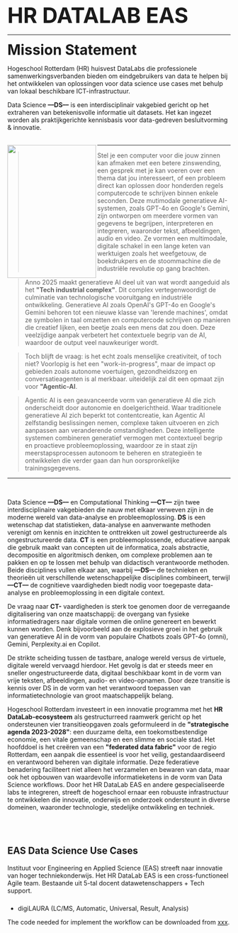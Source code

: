 <!--
https://docs.github.com/en/get-started/writing-on-github/getting-started-with-writing-and-formatting-on-github/basic-writing-and-formatting-syntax
-->


<font size="8"> **HR DATALAB EAS**</font>

***********

<font size="6"> **Mission Statement**</font>


Hogeschool Rotterdam (HR) huisvest DataLabs die professionele samenwerkingsverbanden bieden om eindgebruikers van data te helpen bij het ontwikkelen van oplossingen voor data science use cases met behulp van lokaal beschikbare ICT-infrastructuur.


 Data Science  **––DS––**  is een interdisciplinair vakgebied gericht op het extraheren van betekenisvolle informatie uit datasets. Het kan ingezet worden als praktijkgerichte  kennisbasis voor  data-gedreven besluitvorming & innovatie.
<br> <br> 


<img align="left" width="200" height="300" src="https://user-images.githubusercontent.com/684692/211400087-a93ef037-e191-4356-8fc2-4773e247ef9c.jpg">


*****


> Stel je een computer voor die jouw zinnen kan afmaken met een betere zinswending, een gesprek met je kan voeren over een thema dat jou interesseert, of een probleem direct kan oplossen door honderden regels computercode te schrijven binnen enkele seconden. Deze mutimodale generatieve AI-systemen, zoals GPT-4o en Google's Gemini, zijn ontworpen om meerdere vormen van gegevens te begrijpen, interpreteren en integreren, waaronder tekst, afbeeldingen, audio en video. Ze vormen een multimodale, digitale schakel in een lange keten van werktuigen zoals het weefgetouw, de boekdrukpers en de stoommachine die de industriële revolutie op gang brachten. 

> Anno 2025 maakt generatieve AI deel uit van wat wordt aangeduid als het **"Tech industrial complex"**. Dit complex vertegenwoordigt de culminatie van technologische vooruitgang en industriële ontwikkeling. Generatieve AI zoals OpenAI's GPT-4o en Google's Gemini behoren tot een nieuwe klasse van 'lerende machines', omdat ze symbolen in taal omzetten en computercode schrijven op manieren die creatief lijken, een beetje zoals een mens dat zou doen. Deze veelzijdige aanpak verbetert het contextuele begrip van de AI, waardoor de output veel nauwkeuriger wordt. 

>Toch blijft de vraag: is het echt zoals menselijke creativiteit, of toch niet? Voorlopig is het een "work-in-progress", maar de impact op gebieden zoals autonome voertuigen, gezondheidszorg en conversatieagenten is al merkbaar. uiteidelijk zal dit een opmaat zijn voor **"Agentic-AI**.

>Agentic AI is een geavanceerde vorm van generatieve AI die zich onderscheidt door autonomie en doelgerichtheid. Waar traditionele generatieve AI zich beperkt tot contentcreatie, kan Agentic AI zelfstandig beslissingen nemen, complexe taken uitvoeren en zich aanpassen aan veranderende omstandigheden. Deze intelligente systemen combineren generatief vermogen met contextueel begrip en proactieve probleemoplossing, waardoor ze in staat zijn meerstapsprocessen autonoom te beheren en strategieën te ontwikkelen die verder gaan dan hun oorspronkelijke trainingsgegevens.

*****

<br> 


Data Science  **––DS––** en Computational Thinking  **––CT––** zijn twee interdisciplinaire vakgebieden die nauw met elkaar verweven zijn in de moderne wereld van data-analyse en probleemoplossing. **DS** is  een wetenschap dat statistieken, data-analyse en aanverwante methoden verenigt om kennis en inzichten te onttrekken uit zowel gestructureerde als ongestructureerde data. **CT** is een probleemoplossende, educatieve aanpak die gebruik maakt van concepten uit de informatica, zoals abstractie, decompositie en algoritmisch denken, om complexe problemen aan te pakken en op te lossen met behulp van didactisch verantwoorde methoden. Beide disciplines vullen elkaar aan, waarbij  **––DS––** de technieken en theorieën uit verschillende wetenschappelijke disciplines combineert, terwijl **––CT––** de cognitieve vaardigheden biedt nodig voor toegepaste data-analyse en probleemoplossing in een digitale context.

De vraag naar **CT-** vaardigheden is sterk toe genomen door de verregaande digitalisering van onze maatschappij: de overgang van fysieke informatiedragers naar digitale vormen die online genereert en bewerkt kunnen worden. Denk bijvoorbeeld aan de explosieve groei in het gebruik van generatieve AI in de vorm van populaire Chatbots zoals GPT-4o (omni), Gemini, Perplexity.ai en Copilot. 

De strikte scheiding tussen de tastbare, analoge wereld versus de virtuele, digitale wereld vervaagd hierdoor. Het gevolg is dat er steeds meer en sneller ongestructureerde data, digitaal beschikbaar komt in de vorm van vrije teksten, afbeeldingen, audio- en video-opnamen. Door deze transitie is kennis over DS in de vorm van het verantwoord toepassen van informatietechnologie van groot maatschappelijk belang. 

Hogeschool Rotterdam investeert in een innovatie programma met het **HR DataLab-ecosysteem**  als gestructurreed raamwerk gericht op het ondersteunen vier transitieopgaven zoals geformuleerd in de **"strategische agenda 2023-2028"**: een duurzame delta, een toekomstbestendige economie, een vitale gemeenschap en een slimme en sociale stad. Het hoofddoel is het creëren van een **"federated data fabric"** voor de regio Rotterdam, een aanpak die essentieel is voor het veilig, gestandaardiseerd en verantwoord beheren van digitale informatie. Deze federatieve benadering faciliteert niet alleen het verzamelen en bewaren van data, maar ook het opbouwen van waardevolle informatieketens in de vorm van Data Science workflows. Door het HR DataLab EAS en andere gespecialiseerde labs te integreren, streeft de hogeschool ernaar een robuuste infrastructuur te ontwikkelen die innovatie, onderwijs en onderzoek ondersteunt in diverse domeinen, waaronder technologie, stedelijke ontwikkeling en techniek.


<br> <br> 


##  EAS Data Science Use Cases
Instituut voor Engineering en Applied Science (EAS) streeft naar innovatie van hoger techniekonderwijs.
Het HR DataLab EAS is een cross-functioneel Agile team. Bestaande uit  5-tal docent datawetenschappers + Tech support. 


### 

* digiLAURA (LC/MS, Automatic, Universal, Result, Analysis) </br>

 The code needed for implement the workflow can be downloaded from [xxx](https://github.com/HR-DataLab-Healthcare/RESEARCH_SUPPORT/tree/main/PROJECTS/QoLEAD/).
